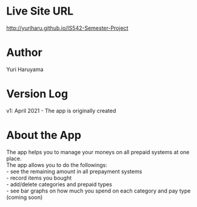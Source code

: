 # Live Site URL
http://yuriharu.github.io/IS542-Semester-Project

# Author
Yuri Haruyama

# Version Log
v1: April 2021 - The app is originally created

# About the App
The app helps you to manage your moneys on all prepaid systems at one place.<br>
The app allows you to do the followings:<br>
    - see the remaining amount in all prepayment systems<br>
    - record items you bought<br>
    - add/delete categories and prepaid types<br>
    - see bar graphs on how much you spend on each category and pay type (coming soon)
